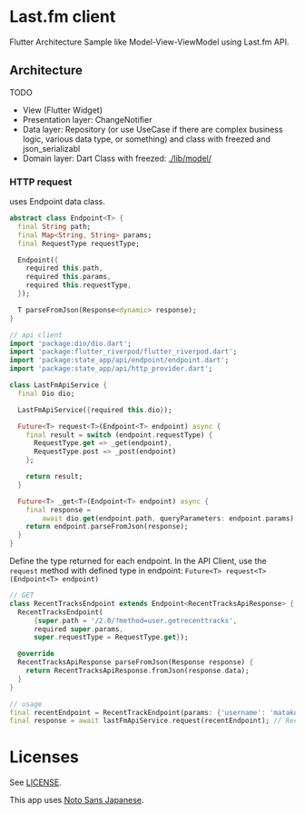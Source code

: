 # Last.fm client

Flutter Architecture Sample like Model-View-ViewModel using Last.fm API.

## Architecture

TODO

- View (Flutter Widget)
- Presentation layer: ChangeNotifier
- Data layer: Repository (or use UseCase if there are complex business logic, various data type, or something) and class with freezed and json_serializabl
- Domain layer: Dart Class with freezed:  [./lib/model/](./lib/model)

### HTTP request

uses Endpoint data class.

```dart
abstract class Endpoint<T> {
  final String path;
  final Map<String, String> params;
  final RequestType requestType;

  Endpoint({
    required this.path,
    required this.params,
    required this.requestType,
  });

  T parseFromJson(Response<dynamic> response);
}
```

```dart
// api client
import 'package:dio/dio.dart';
import 'package:flutter_riverpod/flutter_riverpod.dart';
import 'package:state_app/api/endpoint/endpoint.dart';
import 'package:state_app/api/http_provider.dart';

class LastFmApiService {
  final Dio dio;

  LastFmApiService({required this.dio});

  Future<T> request<T>(Endpoint<T> endpoint) async {
    final result = switch (endpoint.requestType) {
      RequestType.get => _get(endpoint),
      RequestType.post => _post(endpoint)
    };

    return result;
  }

  Future<T> _get<T>(Endpoint<T> endpoint) async {
    final response =
        await dio.get(endpoint.path, queryParameters: endpoint.params);
    return endpoint.parseFromJson(response);
  }
}
```

Define the type returned for each endpoint. In the API Client, use the `request` method with defined type in endpoint: `Future<T> request<T>(Endpoint<T> endpoint)`

```dart
// GET
class RecentTracksEndpoint extends Endpoint<RecentTracksApiResponse> {
  RecentTracksEndpoint(
      {super.path = '/2.0/?method=user.getrecenttracks',
      required super.params,
      super.requestType = RequestType.get});

  @override
  RecentTracksApiResponse parseFromJson(Response response) {
    return RecentTracksApiResponse.fromJson(response.data);
  }
}

// usage
final recentEndpoint = RecentTrackEndpoint(params: {'username': 'mataku'});
final response = await lastFmApiService.request(recentEndpoint); // RecentTracksApiResponse type
```

# Licenses

See [LICENSE](./LICENSE).

This app uses [Noto Sans Japanese](https://fonts.google.com/noto/specimen/Noto+Sans+JP).
